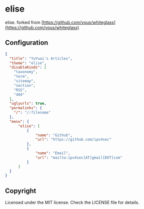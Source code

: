 
# elise

elise. forked from [https://github.com/yous/whiteglass](https://github.com/yous/whiteglass)

## Configuration

```json
{
  "title": "YuYuai's Articles",
  "theme": "elise",
  "disableKinds": [
    "taxonomy",
    "term",
    "sitemap",
    "section",
    "RSS",
    "404"
  ],
  "uglyurls": true,
  "permalinks": {
    "/": "/:filename"
  },
  "menu": {
	  "elise": [
		  {
			  "name": "Github",
			  "url": "https://github.com/ipv4sec"
		  },
		  {
			  "name": "Email",
			  "url": "mailto:ipv4sec[AT]gmail[DOT]com"
		  }
	  ]
  }
}
```

## Copyright
Licensed under the MIT license. Check the LICENSE file for details.